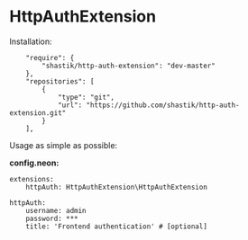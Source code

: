 HttpAuthExtension
=================

Installation:

```
	"require": {
		"shastik/http-auth-extension": "dev-master"
	},
	"repositories": [
		{
			"type": "git",
			"url": "https://github.com/shastik/http-auth-extension.git"
		}
	],
```



Usage as simple as possible:

**config.neon:**

```
extensions:
	httpAuth: HttpAuthExtension\HttpAuthExtension

httpAuth:
	username: admin
	password: ***
	title: 'Frontend authentication' # [optional]
```
